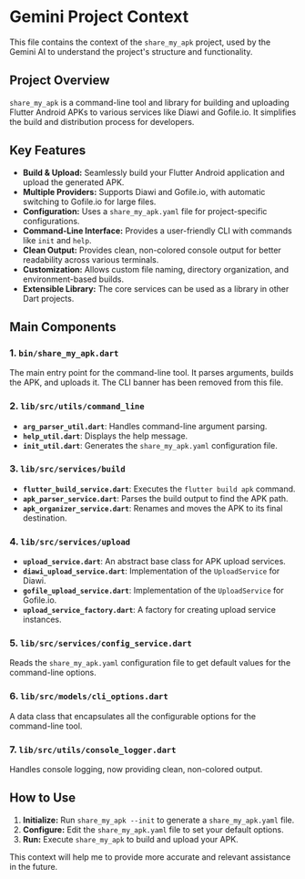 # Gemini Project Context

This file contains the context of the `share_my_apk` project, used by the Gemini AI to understand the project's structure and functionality.

## Project Overview

`share_my_apk` is a command-line tool and library for building and uploading Flutter Android APKs to various services like Diawi and Gofile.io. It simplifies the build and distribution process for developers.

## Key Features

-   **Build & Upload:** Seamlessly build your Flutter Android application and upload the generated APK.
-   **Multiple Providers:** Supports Diawi and Gofile.io, with automatic switching to Gofile.io for large files.
-   **Configuration:** Uses a `share_my_apk.yaml` file for project-specific configurations.
-   **Command-Line Interface:** Provides a user-friendly CLI with commands like `init` and `help`.
-   **Clean Output:** Provides clean, non-colored console output for better readability across various terminals.
-   **Customization:** Allows custom file naming, directory organization, and environment-based builds.
-   **Extensible Library:** The core services can be used as a library in other Dart projects.

## Main Components

### 1. `bin/share_my_apk.dart`

The main entry point for the command-line tool. It parses arguments, builds the APK, and uploads it. The CLI banner has been removed from this file.

### 2. `lib/src/utils/command_line`

-   **`arg_parser_util.dart`**: Handles command-line argument parsing.
-   **`help_util.dart`**: Displays the help message.
-   **`init_util.dart`**: Generates the `share_my_apk.yaml` configuration file.

### 3. `lib/src/services/build`

-   **`flutter_build_service.dart`**: Executes the `flutter build apk` command.
-   **`apk_parser_service.dart`**: Parses the build output to find the APK path.
-   **`apk_organizer_service.dart`**: Renames and moves the APK to its final destination.

### 4. `lib/src/services/upload`

-   **`upload_service.dart`**: An abstract base class for APK upload services.
-   **`diawi_upload_service.dart`**: Implementation of the `UploadService` for Diawi.
-   **`gofile_upload_service.dart`**: Implementation of the `UploadService` for Gofile.io.
-   **`upload_service_factory.dart`**: A factory for creating upload service instances.

### 5. `lib/src/services/config_service.dart`

Reads the `share_my_apk.yaml` configuration file to get default values for the command-line options.

### 6. `lib/src/models/cli_options.dart`

A data class that encapsulates all the configurable options for the command-line tool.

### 7. `lib/src/utils/console_logger.dart`

Handles console logging, now providing clean, non-colored output.

## How to Use

1.  **Initialize:** Run `share_my_apk --init` to generate a `share_my_apk.yaml` file.
2.  **Configure:** Edit the `share_my_apk.yaml` file to set your default options.
3.  **Run:** Execute `share_my_apk` to build and upload your APK.

This context will help me to provide more accurate and relevant assistance in the future.